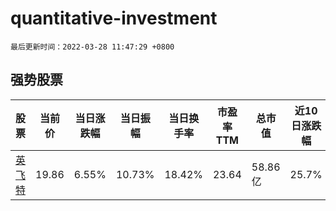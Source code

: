 # quantitative-investment

`最后更新时间：2022-03-28 11:47:29 +0800`

## 强势股票

|股票|当前价|当日涨跌幅|当日振幅|当日换手率|市盈率TTM|总市值|近10日涨跌幅|
|----|----|----|----|----|----|----|----|
|[英飞特](https://xueqiu.com/S/SZ300582)|19.86|6.55%|10.73%|18.42%|23.64|58.86亿|25.7%|
